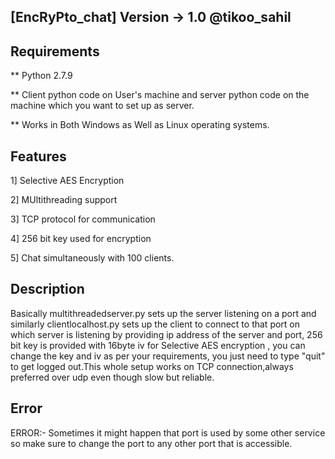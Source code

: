 [EncRyPto_chat] Version -> 1.0 @tikoo_sahil
--------------------------------------------

Requirements
---------------------------------------------
** Python 2.7.9 

** Client python code on User's machine and server python code on the machine which you want to set up as server.

** Works in Both Windows as Well as Linux operating systems.

Features
---------------------------------------------
1] Selective AES Encryption

2] MUltithreading support

3] TCP protocol for communication

4] 256 bit key used for encryption 

5] Chat simultaneously with 100 clients.


Description
---------------------------------------------
Basically multithreadedserver.py sets up the server listening on a port and similarly clientlocalhost.py sets up the client to connect to that port on which server is listening by providing ip address of the server and port, 256 bit key is provided with 16byte iv for Selective AES encryption , you can change the key and iv  as per your requirements, you just need to type "quit" to get logged out.This whole setup works on TCP connection,always preferred over udp even though slow but reliable.

Error
-----------------------------------------------

ERROR:- Sometimes it might happen that port is used by some other service so make sure to change the port to any other port that is accessible. 
